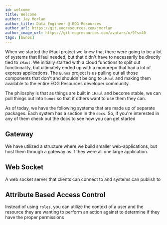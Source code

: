 ```yaml
---
id: welcome
title: Welcome
author: Jay Morlan
author_title: Data Engineer @ EOG Resources
author_url: https://git.eogresources.com/jmorlan
author_image_url: https://git.eogresources.com/avatars/u/9?s=40
tags: [bunos]
---
```


When we started the iHaul project we knew that there were going to be a lot of systems that iHaul needed, but that didn't have to necessarily be directly tied to `iHaul`. We initially started with a cloud functions to split out functionality, but ultimately ended up with a monorepo that had a lot of express applications. The `Bunos` project is us pulling out all those components that don't and shouldn't belong to `iHaul` and making them available to the entire EOG Resources developer community.

The philosphy is that as things are built in `iHaul` and become stable, we can pull things out into `bunos` so that if others want to use them they can.

As of today, we have the following systems that are made up of separate packages. Each system has a section in the `docs`. So, if you're interested in any of them check out the docs to see how you can get started

## Gateway

We have utilized a structure where we build smaller web-applications, but host them through a gateway as if they were all one large application.

## Web Socket

A web socket server that clients can connect to and systems can publish to

## Attribute Based Access Control

Instead of using `roles`, you can utilize the context of a user and the resource they are wanting to perform an action against to determine if they have the proper permissions
